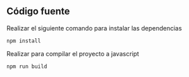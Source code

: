 ## Código fuente

Realizar el siguiente comando para instalar las dependencias
```
npm install
```

Realizar para compilar el proyecto a javascript 
```
npm run build
```
